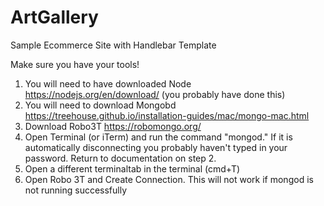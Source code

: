 # ArtGallery
Sample Ecommerce Site with Handlebar Template

Make sure you have your tools!

1. You will need to have downloaded Node https://nodejs.org/en/download/ (you probably have done this)
2. You will need to download Mongobd https://treehouse.github.io/installation-guides/mac/mongo-mac.html
3. Download Robo3T https://robomongo.org/
4. Open Terminal (or iTerm) and run the command "mongod." If it is automatically disconnecting you probably haven't typed in your password. Return to documentation on step 2.
5. Open a different terminaltab in the terminal (cmd+T)
6. Open Robo 3T and Create Connection. This will not work if mongod is not running successfully
